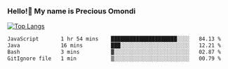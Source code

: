 ### Hello!👋 My name is Precious Omondi 

[![Top Langs](https://github-readme-stats.vercel.app/api/top-langs/?username=Presho99&langs_count=8&theme=dark)](https://github.com/Presho99/github-readme-stats)



<!--START_SECTION:waka-->

```txt
JavaScript       1 hr 54 mins    █████████████████████░░░░   84.13 %
Java             16 mins         ███░░░░░░░░░░░░░░░░░░░░░░   12.21 %
Bash             3 mins          ▓░░░░░░░░░░░░░░░░░░░░░░░░   02.87 %
GitIgnore file   1 min           ▒░░░░░░░░░░░░░░░░░░░░░░░░   00.79 %
```

<!--END_SECTION:waka-->

